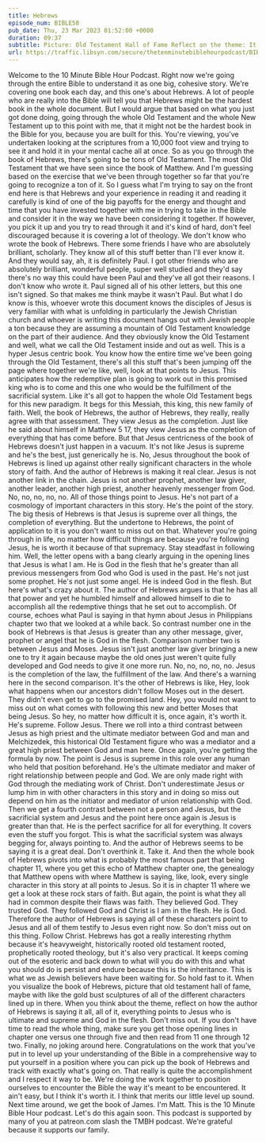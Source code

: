 ```yaml
---
title: Hebrews
episode_num: BIBLE58
pub_date: Thu, 23 Mar 2023 01:52:00 +0000
duration: 09:37
subtitle: Picture: Old Testament Hall of Fame Reflect on the theme: It all points to Jesus as the supreme completion If you don't have time to read it all: 1:1-5, 11:1-12:2 Thanks to everyone who supports TMBH at  You're the reason we can all do this together! ...
url: https://traffic.libsyn.com/secure/thetenminutebiblehourpodcast/BIBLE58_-_Hebrews.mp3
---
```


 Welcome to the 10 Minute Bible Hour Podcast. Right now we're going through the entire Bible to understand it as one big, cohesive story. We're covering one book each day, and this one's about Hebrews. A lot of people who are really into the Bible will tell you that Hebrews might be the hardest book in the whole document. But I would argue that based on what you just got done doing, going through the whole Old Testament and the whole New Testament up to this point with me, that it might not be the hardest book in the Bible for you, because you are built for this. You're viewing, you've undertaken looking at the scriptures from a 10,000 foot view and trying to see it and hold it in your mental cache all at once. So as you go through the book of Hebrews, there's going to be tons of Old Testament. The most Old Testament that we have seen since the book of Matthew. And I'm guessing based on the exercise that we've been through together so far that you're going to recognize a ton of it. So I guess what I'm trying to say on the front end here is that Hebrews and your experience in reading it and reading it carefully is kind of one of the big payoffs for the energy and thought and time that you have invested together with me in trying to take in the Bible and consider it in the way we have been considering it together. If however, you pick it up and you try to read through it and it's kind of hard, don't feel discouraged because it is covering a lot of theology. We don't know who wrote the book of Hebrews. There some friends I have who are absolutely brilliant, scholarly. They know all of this stuff better than I'll ever know it. And they would say, ah, it is definitely Paul. I got other friends who are absolutely brilliant, wonderful people, super well studied and they'd say there's no way this could have been Paul and they've all got their reasons. I don't know who wrote it. Paul signed all of his other letters, but this one isn't signed. So that makes me think maybe it wasn't Paul. But what I do know is this, whoever wrote this document knows the disciples of Jesus is very familiar with what is unfolding in particularly the Jewish Christian church and whoever is writing this document hangs out with Jewish people a ton because they are assuming a mountain of Old Testament knowledge on the part of their audience. And they obviously know the Old Testament and well, what we call the Old Testament inside and out as well. This is a hyper Jesus centric book. You know how the entire time we've been going through the Old Testament, there's all this stuff that's been jumping off the page where together we're like, well, look at that points to Jesus. This anticipates how the redemptive plan is going to work out in this promised king who is to come and this one who would be the fulfillment of the sacrificial system. Like it's all got to happen the whole Old Testament begs for this new paradigm. It begs for this Messiah, this king, this new family of faith. Well, the book of Hebrews, the author of Hebrews, they really, really agree with that assessment. They view Jesus as the completion. Just like he said about himself in Matthew 5 17, they view Jesus as the completion of everything that has come before. But that Jesus centricness of the book of Hebrews doesn't just happen in a vacuum. It's not like Jesus is supreme and he's the best, just generically he is. No, Jesus throughout the book of Hebrews is lined up against other really significant characters in the whole story of faith. And the author of Hebrews is making it real clear. Jesus is not another link in the chain. Jesus is not another prophet, another law giver, another leader, another high priest, another heavenly messenger from God. No, no, no, no, no. All of those things point to Jesus. He's not part of a cosmology of important characters in this story. He's the point of the story. The big thesis of Hebrews is that Jesus is supreme over all things, the completion of everything. But the undertone to Hebrews, the point of application to it is you don't want to miss out on that. Whatever you're going through in life, no matter how difficult things are because you're following Jesus, he is worth it because of that supremacy. Stay steadfast in following him. Well, the letter opens with a bang clearly arguing in the opening lines that Jesus is what I am. He is God in the flesh that he's greater than all previous messengers from God who God is used in the past. He's not just some prophet. He's not just some angel. He is indeed God in the flesh. But here's what's crazy about it. The author of Hebrews argues is that he has all that power and yet he humbled himself and allowed himself to die to accomplish all the redemptive things that he set out to accomplish. Of course, echoes what Paul is saying in that hymn about Jesus in Philippians chapter two that we looked at a while back. So contrast number one in the book of Hebrews is that Jesus is greater than any other message, giver, prophet or angel that he is God in the flesh. Comparison number two is between Jesus and Moses. Jesus isn't just another law giver bringing a new one to try it again because maybe the old ones just weren't quite fully developed and God needs to give it one more run. No, no, no, no, no. Jesus is the completion of the law, the fulfillment of the law. And there's a warning here in the second comparison. It's the other of Hebrews is like, Hey, look what happens when our ancestors didn't follow Moses out in the desert. They didn't even get to go to the promised land. Hey, you would not want to miss out on what comes with following this new and better Moses that being Jesus. So hey, no matter how difficult it is, once again, it's worth it. He's supreme. Follow Jesus. There we roll into a third contrast between Jesus as high priest and the ultimate mediator between God and man and Melchizedek, this historical Old Testament figure who was a mediator and a great high priest between God and man here. Once again, you're getting the formula by now. The point is Jesus is supreme in this role over any human who held that position beforehand. He's the ultimate mediator and maker of right relationship between people and God. We are only made right with God through the mediating work of Christ. Don't underestimate Jesus or lump him in with other characters in this story and in doing so miss out depend on him as the initiator and mediator of union relationship with God. Then we get a fourth contrast between not a person and Jesus, but the sacrificial system and Jesus and the point here once again is Jesus is greater than that. He is the perfect sacrifice for all for everything. It covers even the stuff you forgot. This is what the sacrificial system was always begging for, always pointing to. And the author of Hebrews seems to be saying it is a great deal. Don't overthink it. Take it. And then the whole book of Hebrews pivots into what is probably the most famous part that being chapter 11, where you get this echo of Matthew chapter one, the genealogy that Matthew opens with where Matthew is saying, like, look, every single character in this story at all points to Jesus. So it is in chapter 11 where we get a look at these rock stars of faith. But again, the point is what they all had in common despite their flaws was faith. They believed God. They trusted God. They followed God and Christ is I am in the flesh. He is God. Therefore the author of Hebrews is saying all of these characters point to Jesus and all of them testify to Jesus even right now. So don't miss out on this thing. Follow Christ. Hebrews has got a really interesting rhythm because it's heavyweight, historically rooted old testament rooted, prophetically rooted theology, but it's also very practical. It keeps coming out of the esoteric and back down to what will you do with this and what you should do is persist and endure because this is the inheritance. This is what we as Jewish believers have been waiting for. So hold fast to it. When you visualize the book of Hebrews, picture that old testament hall of fame, maybe with like the gold bust sculptures of all of the different characters lined up in there. When you think about the theme, reflect on how the author of Hebrews is saying it all, all of it, everything points to Jesus who is ultimate and supreme and God in the flesh. Don't miss out. If you don't have time to read the whole thing, make sure you get those opening lines in chapter one versus one through five and then read from 11 one through 12 two. Finally, no joking around here. Congratulations on the work that you've put in to level up your understanding of the Bible in a comprehensive way to put yourself in a position where you can pick up the book of Hebrews and track with exactly what's going on. That really is quite the accomplishment and I respect it way to be. We're doing the work together to position ourselves to encounter the Bible the way it's meant to be encountered. It ain't easy, but I think it's worth it. I think that merits our little level up sound. Next time around, we get the book of James. I'm Matt. This is the 10 Minute Bible Hour podcast. Let's do this again soon. This podcast is supported by many of you at patreon.com slash the TMBH podcast. We're grateful because it supports our family.